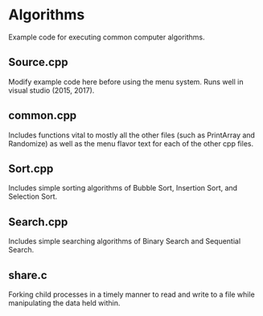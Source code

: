 # Algorithms
Example code for executing common computer algorithms.

## Source.cpp
Modify example code here before using the menu system. Runs well in visual studio (2015, 2017).

## common.cpp
Includes functions vital to mostly all the other files (such as PrintArray and Randomize) as well as the menu flavor text for each of the other cpp files.

## Sort.cpp
Includes simple sorting algorithms of Bubble Sort, Insertion Sort, and Selection Sort.

## Search.cpp
Includes simple searching algorithms of Binary Search and Sequential Search.

## share.c
Forking child processes in a timely manner to read and write to a file while manipulating the data held within.

